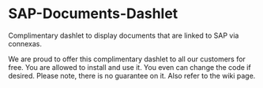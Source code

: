 # SAP-Documents-Dashlet
Complimentary dashlet to display documents that are linked to SAP via connexas. 

We are proud to offer this complimentary dashlet to all our customers for free. You are allowed to install and use it. You even can change the code if desired. Please note, there is no guarantee on it. Also refer to the wiki page.

